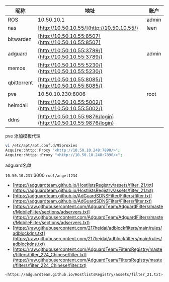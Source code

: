 |昵称|地址|账户|
|---|---|---|
|ROS|10.50.10.1|admin|
|nas|[http://10.50.10.55/](http://10.50.10.55/)|leen|
|bitwarden|[](http://10.50.10.55:850/)[http://10.50.10.55:8507](http://10.50.10.55:8507)||
|adguard|[http://10.50.10.55:3789/](http://10.50.10.55:3789/)|admin|
|memos|[http://10.50.10.55:5230/](http://10.50.10.55:5230/)||
|qbittorrent|[http://10.50.10.55:8085/](http://10.50.10.55:8085/)||
|pve|10.50.10.230:8006|root|
|heimdall|[http://10.50.10.55:5002/](http://10.50.10.55:5002/)||
|ddns|[http://10.50.10.55:9876/login](http://10.50.10.55:9876/login)||

pve 添加模板代理

```bash
vi /etc/apt/apt.conf.d/95proxies
Acquire::http::Proxy "<http://10.50.10.248:7890/>";
Acquire::https::Proxy "<http://10.50.10.248:7890/>";
```

adguard名单

`10.50.10.231`:3000 `root/angel1234`

- [https://adguardteam.github.io/HostlistsRegistry/assets/filter_21.txt](https://adguardteam.github.io/HostlistsRegistry/assets/filter_21.txt)
- [https://adguardteam.github.io/AdGuardSDNSFilter/Filters/filter.txt](https://adguardteam.github.io/AdGuardSDNSFilter/Filters/filter.txt)
- [https://raw.githubusercontent.com/AdguardTeam/AdguardFilters/master/MobileFilter/sections/adservers.txt](https://raw.githubusercontent.com/AdguardTeam/AdguardFilters/master/MobileFilter/sections/adservers.txt)
- [https://raw.githubusercontent.com/217heidai/adblockfilters/main/rules/adblockdns.txt](https://raw.githubusercontent.com/217heidai/adblockfilters/main/rules/adblockdns.txt)
- [https://raw.githubusercontent.com/AdguardTeam/FiltersRegistry/master/filters/filter_224_Chinese/filter.txt](https://raw.githubusercontent.com/AdguardTeam/FiltersRegistry/master/filters/filter_224_Chinese/filter.txt)

```bash
<https://adguardteam.github.io/HostlistsRegistry/assets/filter_21.txt>
```